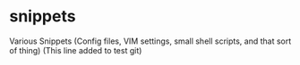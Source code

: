 # snippets
Various Snippets
(Config files, VIM settings, small shell scripts, and that sort of thing)
(This line added to test git)

